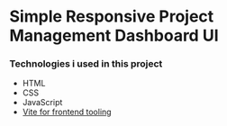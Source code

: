 # Simple Responsive Project Management Dashboard UI


### Technologies i used in this project

- HTML
- CSS
- JavaScript
- [Vite for frontend tooling](https://vitejs.dev/)

